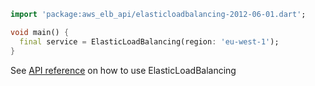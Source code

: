 ```dart
import 'package:aws_elb_api/elasticloadbalancing-2012-06-01.dart';

void main() {
  final service = ElasticLoadBalancing(region: 'eu-west-1');
}
```

See [API reference](https://pub.dev/documentation/aws_elb_api/latest/elasticloadbalancing-2012-06-01/ElasticLoadBalancing-class.html) on how to use ElasticLoadBalancing
